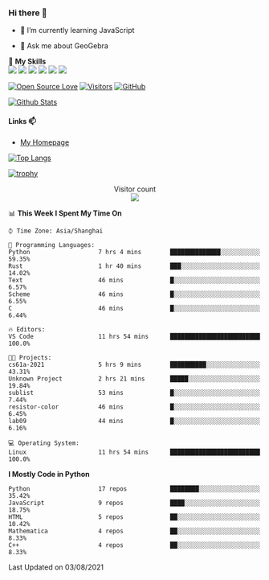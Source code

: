 ### Hi there 👋

<!--
**wuyudi/wuyudi** is a ✨ _special_ ✨ repository because its `README.md` (this file) appears on your GitHub profile.

Here are some ideas to get you started:

- 🔭 I’m currently working on ...
- 👯 I’m looking to collaborate on ...
- 🤔 I’m looking for help with ...

- 📫 How to reach me: ...
- 😄 Pronouns: ...
- ⚡ Fun fact: ...
-->

- 🌱 I’m currently learning JavaScript

- 💬 Ask me about GeoGebra

🌟 **My Skills**  
![](https://img.shields.io/badge/-Svelte-3e74a2?style=flat-square&logo=Svelte&logoColor=fff)
![](https://img.shields.io/badge/-TypeScript-3e74a2?style=flat-square&logo=TypeScript&logoColor=fff)
![](https://img.shields.io/badge/-JavaScript-3e74a2?style=flat-square&logo=JavaScript&logoColor=fff)
![](https://img.shields.io/badge/-Python-3e74a2?style=flat-square&logo=Python&logoColor=fff)
![](https://img.shields.io/badge/-Mathematica-3e74a2?style=flat-square&logo=Wolfram&logoColor=fff)
![](https://img.shields.io/badge/-C%2B%2B-3e74a2?style=flat-square&logo=C%2B%2B&logoColor=fff)

[![Open Source Love](https://badges.frapsoft.com/os/v1/open-source.svg?v=103)](https://github.com/wuyudi/)
[![Visitors](https://visitor-badge.glitch.me/badge?page_id=wuyudi.wuyudi)](https://github.com/wuyudi/)
[![GitHub](https://img.shields.io/github/followers/wuyudi.svg?lable=GitHub&style=social)](https://github.com/wuyudi/)

[![Github Stats](https://github-readme-stats.vercel.app/api?username=wuyudi&show_icons=true)](https://github.com/wuyudi/)

#### Links 📫

* [My Homepage](https://wuyudi.github.io/blog/)

[![Top Langs](https://github-readme-stats.vercel.app/api/top-langs/?username=wuyudi&hide=HTML,jupyter%20notebook&layout=compact)](https://github.com/wuyudi/github-readme-stats)

[![trophy](https://github-profile-trophy.vercel.app/?username=wuyudi&theme=onedark)](https://github.com/ryo-ma/github-profile-trophy)

<p align="center"> 
  Visitor count<br>
  <img src="https://profile-counter.glitch.me/wuyudi/count.svg" />
</p>

<!--START_SECTION:waka-->
📊 **This Week I Spent My Time On** 

```text
⌚︎ Time Zone: Asia/Shanghai

💬 Programming Languages: 
Python                   7 hrs 4 mins        ██████████████░░░░░░░░░░░   59.35% 
Rust                     1 hr 40 mins        ███░░░░░░░░░░░░░░░░░░░░░░   14.02% 
Text                     46 mins             █░░░░░░░░░░░░░░░░░░░░░░░░   6.57% 
Scheme                   46 mins             █░░░░░░░░░░░░░░░░░░░░░░░░   6.55% 
C                        46 mins             █░░░░░░░░░░░░░░░░░░░░░░░░   6.44%

🔥 Editors: 
VS Code                  11 hrs 54 mins      █████████████████████████   100.0%

🐱‍💻 Projects: 
cs61a-2021               5 hrs 9 mins        ██████████░░░░░░░░░░░░░░░   43.31% 
Unknown Project          2 hrs 21 mins       █████░░░░░░░░░░░░░░░░░░░░   19.84% 
sublist                  53 mins             █░░░░░░░░░░░░░░░░░░░░░░░░   7.44% 
resistor-color           46 mins             █░░░░░░░░░░░░░░░░░░░░░░░░   6.45% 
lab09                    44 mins             █░░░░░░░░░░░░░░░░░░░░░░░░   6.16%

💻 Operating System: 
Linux                    11 hrs 54 mins      █████████████████████████   100.0%

```

**I Mostly Code in Python** 

```text
Python                   17 repos            ████████░░░░░░░░░░░░░░░░░   35.42% 
JavaScript               9 repos             ████░░░░░░░░░░░░░░░░░░░░░   18.75% 
HTML                     5 repos             ██░░░░░░░░░░░░░░░░░░░░░░░   10.42% 
Mathematica              4 repos             ██░░░░░░░░░░░░░░░░░░░░░░░   8.33% 
C++                      4 repos             ██░░░░░░░░░░░░░░░░░░░░░░░   8.33%

```



 Last Updated on 03/08/2021
<!--END_SECTION:waka-->
